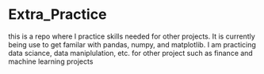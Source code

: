 # Extra_Practice
this is a repo where I practice skills needed for other projects. It is currently being use to get familar with pandas, numpy, and matplotlib. I am practicing data sciance, data maniplulation, etc. for other project such as finance and machine learning projects
